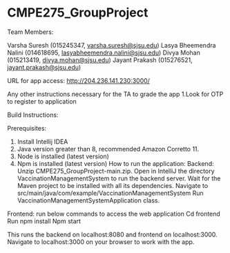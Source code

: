 # CMPE275_GroupProject
Team Members:

Varsha Suresh (015245347, varsha.suresh@sjsu.edu)
Lasya Bheemendra Nalini (014618695, lasyabheemendra.nalini@sjsu.edu)
Divya Mohan (015213419, divya.mohan@sjsu.edu)
Jayant Prakash (015276521, jayant.prakash@sjsu.edu)

URL for app access:
http://204.236.141.230:3000/

Any other instructions necessary for the TA to grade the app
1.Look for OTP to register to application

Build Instructions:

Prerequisites:
1. Install Intellij IDEA
2. Java version greater than 8, recommended Amazon Corretto 11.
3. Node is installed (latest version)
4. Npm is installed (latest version)
How to run the application:
Backend:
Unzip CMPE275_GroupProject-main.zip.
Open in IntelliJ the directory VaccinationManagementSystem to run the backend server.
Wait for the Maven project to be installed with all its dependencies.
Navigate to src/main/java/com/example/VaccinationManagementSystem
Run VaccinationManagementSystemApplication class.


Frontend: run below commands to access the web application
Cd frontend
Run npm install
Npm start

This runs the backend on localhost:8080 and frontend on localhost:3000.
Navigate to localhost:3000 on your browser to work with the app. 
